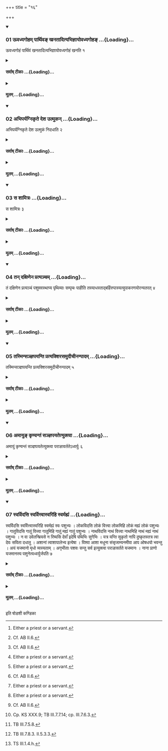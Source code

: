 +++
title = "१६"

+++

<div class="js_include" includetitle="true" newlevelforh1="3" unfilled url="/vedAH_yajuH/taittirIyam/sUtram/ApastambaH/shrautam/vishvAsa-prastutiH/07/16/01_Uvadhyagoham_pArthiva~N_khanatAdityabhijnAyovadhyagoha~N.md">
<details open><summary><h3>01 ऊवध्यगोहम् पार्थिवङ् खनतादित्यभिज्ञायोवध्यगोहङ् ...{Loading}...</h3></summary>

ऊवध्यगोहं पार्थिवं खनतादित्यभिज्ञायोवध्यगोहं खनति १
</details>
</div>
<div class="js_include collapsed" newlevelforh1="4" title="सर्वाष् टीकाः" unfilled url="/vedAH_yajuH/taittirIyam/sUtram/ApastambaH/shrautam/sarvASh_TIkAH/07/16/01_Uvadhyagoham_pArthiva~N_khanatAdityabhijnAyovadhyagoha~N.md">
<details><summary><h4>सर्वाष् टीकाः ...{Loading}...</h4></summary>
<details><summary>थिते</summary>

1. Having come to know that (the Hotr̥ is reciting) ūvadhyagohaṁ pārthivaṁ khanatāt... one[^1] digs out a pit for the excrements.[^2]  

[^1]: Either a priest or a servant.  

[^2]: Cf. AB II.6.
</details>
</details>
</div>
<div class="js_include collapsed" newlevelforh1="4" title="मूलम्" unfilled url="/vedAH_yajuH/taittirIyam/sUtram/ApastambaH/shrautam/mUlam/07/16/01_Uvadhyagoham_pArthiva~N_khanatAdityabhijnAyovadhyagoha~N.md">
<details><summary><h4>मूलम् ...{Loading}...</h4></summary>

ऊवध्यगोहं पार्थिवं खनतादित्यभिज्ञायोवध्यगोहं खनति १
</details>
</div>
<div class="js_include" includetitle="true" newlevelforh1="3" unfilled url="/vedAH_yajuH/taittirIyam/sUtram/ApastambaH/shrautam/vishvAsa-prastutiH/07/16/02_abhiparyagnikRte_desha_ulmukan.md">
<details open><summary><h3>02 अभिपर्यग्निकृते देश उल्मुकन् ...{Loading}...</h3></summary>

अभिपर्यग्निकृते देश उल्मुकं निदधाति २
</details>
</div>
<div class="js_include collapsed" newlevelforh1="4" title="सर्वाष् टीकाः" unfilled url="/vedAH_yajuH/taittirIyam/sUtram/ApastambaH/shrautam/sarvASh_TIkAH/07/16/02_abhiparyagnikRte_desha_ulmukan.md">
<details><summary><h4>सर्वाष् टीकाः ...{Loading}...</h4></summary>
<details><summary>थिते</summary>

2. (The Āgnīdhra) keeps down the fire-brand on a place round which fire has been carried.[^2]  

[^1]: See VII.15.8.  

[^2]: See VII.15.2.
</details>
</details>
</div>
<div class="js_include collapsed" newlevelforh1="4" title="मूलम्" unfilled url="/vedAH_yajuH/taittirIyam/sUtram/ApastambaH/shrautam/mUlam/07/16/02_abhiparyagnikRte_desha_ulmukan.md">
<details><summary><h4>मूलम् ...{Loading}...</h4></summary>

अभिपर्यग्निकृते देश उल्मुकं निदधाति २
</details>
</div>
<div class="js_include" includetitle="true" newlevelforh1="3" unfilled url="/vedAH_yajuH/taittirIyam/sUtram/ApastambaH/shrautam/vishvAsa-prastutiH/07/16/03_sa_shAmitraH.md">
<details open><summary><h3>03 स शामित्रः ...{Loading}...</h3></summary>

स शामित्रः ३
</details>
</div>
<div class="js_include collapsed" newlevelforh1="4" title="सर्वाष् टीकाः" unfilled url="/vedAH_yajuH/taittirIyam/sUtram/ApastambaH/shrautam/sarvASh_TIkAH/07/16/03_sa_shAmitraH.md">
<details><summary><h4>सर्वाष् टीकाः ...{Loading}...</h4></summary>
<details><summary>थिते</summary>

3. This is the Śāmitra(-fire).[^1]  

[^1]: Fire connected with the act of killing of the animal.
</details>
</details>
</div>
<div class="js_include collapsed" newlevelforh1="4" title="मूलम्" unfilled url="/vedAH_yajuH/taittirIyam/sUtram/ApastambaH/shrautam/mUlam/07/16/03_sa_shAmitraH.md">
<details><summary><h4>मूलम् ...{Loading}...</h4></summary>

स शामित्रः ३
</details>
</div>
<div class="js_include" includetitle="true" newlevelforh1="3" unfilled url="/vedAH_yajuH/taittirIyam/sUtram/ApastambaH/shrautam/vishvAsa-prastutiH/07/16/04_tan_daxiNena_pratyancham.md">
<details open><summary><h3>04 तन् दक्षिणेन प्रत्यञ्चम् ...{Loading}...</h3></summary>

तं दक्षिणेन प्रत्यञ्चं पशुमवस्थाप्य पृथिव्याः सम्पृचः पाहीति तस्याधस्ताद्बर्हिरुपास्यत्युपाकरणयोरन्यतरत् ४
</details>
</div>
<div class="js_include collapsed" newlevelforh1="4" title="सर्वाष् टीकाः" unfilled url="/vedAH_yajuH/taittirIyam/sUtram/ApastambaH/shrautam/sarvASh_TIkAH/07/16/04_tan_daxiNena_pratyancham.md">
<details><summary><h4>सर्वाष् टीकाः ...{Loading}...</h4></summary>
<details><summary>थिते</summary>

4. (After the Śamitr̥) has placed the animal with its face to the west towards the south of that (Śāmitra-fire) with pr̥thivyāḥ saṁpr̥caḥ pāhi[^1] the Adhvaryu throws below it one of the two grass-blades[^2] used at the time of the dedication (of the animal).  

[^1]: TS I.5.8.1.  

[^2]: See VII.12.5.
</details>
</details>
</div>
<div class="js_include collapsed" newlevelforh1="4" title="मूलम्" unfilled url="/vedAH_yajuH/taittirIyam/sUtram/ApastambaH/shrautam/mUlam/07/16/04_tan_daxiNena_pratyancham.md">
<details><summary><h4>मूलम् ...{Loading}...</h4></summary>

तं दक्षिणेन प्रत्यञ्चं पशुमवस्थाप्य पृथिव्याः सम्पृचः पाहीति तस्याधस्ताद्बर्हिरुपास्यत्युपाकरणयोरन्यतरत् ४
</details>
</div>
<div class="js_include" includetitle="true" newlevelforh1="3" unfilled url="/vedAH_yajuH/taittirIyam/sUtram/ApastambaH/shrautam/vishvAsa-prastutiH/07/16/05_tasminsanjnapayanti_pratyakshirasamudIchInanpAdam.md">
<details open><summary><h3>05 तस्मिन्सञ्ज्ञपयन्ति प्रत्यक्शिरसमुदीचीनन्पादम् ...{Loading}...</h3></summary>

तस्मिन्सञ्ज्ञपयन्ति प्रत्यक्शिरसमुदीचीनन्पादम् ५
</details>
</div>
<div class="js_include collapsed" newlevelforh1="4" title="सर्वाष् टीकाः" unfilled url="/vedAH_yajuH/taittirIyam/sUtram/ApastambaH/shrautam/sarvASh_TIkAH/07/16/05_tasminsanjnapayanti_pratyakshirasamudIchInanpAdam.md">
<details><summary><h4>सर्वाष् टीकाः ...{Loading}...</h4></summary>
<details><summary>थिते</summary>

5. (The butchers) kill[^1] (the animal) with its head to the west and feet to the north on it (the blade of grass).  

[^1]: Having closed the mouth and nose of the animal they suffocate the animal and kill without the use of any weapon. Cf. ŚB III.8.1.15.
</details>
</details>
</div>
<div class="js_include collapsed" newlevelforh1="4" title="मूलम्" unfilled url="/vedAH_yajuH/taittirIyam/sUtram/ApastambaH/shrautam/mUlam/07/16/05_tasminsanjnapayanti_pratyakshirasamudIchInanpAdam.md">
<details><summary><h4>मूलम् ...{Loading}...</h4></summary>

तस्मिन्सञ्ज्ञपयन्ति प्रत्यक्शिरसमुदीचीनन्पादम् ५
</details>
</div>
<div class="js_include" includetitle="true" newlevelforh1="3" unfilled url="/vedAH_yajuH/taittirIyam/sUtram/ApastambaH/shrautam/vishvAsa-prastutiH/07/16/06_amAyu~N_kRNvantaM_sanjnapayatetyuktvA.md">
<details open><summary><h3>06 अमायुङ् कृण्वन्तं सञ्ज्ञपयतेत्युक्त्वा ...{Loading}...</h3></summary>

अमायुं कृण्वन्तं सञ्ज्ञपयतेत्युक्त्वा पराङावर्ततेऽध्वर्युः ६
</details>
</div>
<div class="js_include collapsed" newlevelforh1="4" title="सर्वाष् टीकाः" unfilled url="/vedAH_yajuH/taittirIyam/sUtram/ApastambaH/shrautam/sarvASh_TIkAH/07/16/06_amAyu~N_kRNvantaM_sanjnapayatetyuktvA.md">
<details><summary><h4>सर्वाष् टीकाः ...{Loading}...</h4></summary>
<details><summary>थिते</summary>

6. “Kill it which is not making any sound", having said thus the Adhvaryu turns away his face.
</details>
</details>
</div>
<div class="js_include collapsed" newlevelforh1="4" title="मूलम्" unfilled url="/vedAH_yajuH/taittirIyam/sUtram/ApastambaH/shrautam/mUlam/07/16/06_amAyu~N_kRNvantaM_sanjnapayatetyuktvA.md">
<details><summary><h4>मूलम् ...{Loading}...</h4></summary>

अमायुं कृण्वन्तं सञ्ज्ञपयतेत्युक्त्वा पराङावर्ततेऽध्वर्युः ६
</details>
</div>
<div class="js_include" includetitle="true" newlevelforh1="3" unfilled url="/vedAH_yajuH/taittirIyam/sUtram/ApastambaH/shrautam/vishvAsa-prastutiH/07/16/07_svarvidasi_svarvittvAsvarihi_svarmahyaM.md">
<details open><summary><h3>07 स्वर्विदसि स्वर्वित्त्वास्वरिहि स्वर्मह्यं ...{Loading}...</h3></summary>

स्वर्विदसि स्वर्वित्त्वास्वरिहि स्वर्मह्यं स्वः पशुभ्यः । लोकविदसि लोकं वित्त्वा लोकमिहि लोकं मह्यं लोकं पशुभ्यः । गातुविदसि गातुं वित्त्वा गातुमिहि गातुं मह्यं गातुं पशुभ्यः । नाथविदसि नाथं वित्त्वा नाथमिहि नाथं मह्यं नाथं पशुभ्यः । न वा उवेतन्म्रियसे न रिष्यसि देवाँ इदेषि पथिभिः सुगेभिः । यत्र यन्ति सुकृतो नापि दुष्कृतस्तत्र त्वा देवः सविता दधातु । अशानां त्वाशापालेभ्य इत्येषा । विश्वा आशा मधुना संसृजाम्यनमीवा आप ओषधयो भवन्तु । अयं यजमानो मृधो व्यस्यताम् । अगृभीताः पशवः सन्तु सर्व इत्युक्त्वा पराङावर्तते यजमानः । नाना प्राणो यजमानस्य पशुनेत्यध्वर्युर्जपति ७
</details>
</div>
<div class="js_include collapsed" newlevelforh1="4" title="सर्वाष् टीकाः" unfilled url="/vedAH_yajuH/taittirIyam/sUtram/ApastambaH/shrautam/sarvASh_TIkAH/07/16/07_svarvidasi_svarvittvAsvarihi_svarmahyaM.md">
<details><summary><h4>सर्वाष् टीकाः ...{Loading}...</h4></summary>
<details><summary>थिते</summary>

7. Svarvidasi svar vittvā...[^1], lokavidasi lokaṁ vittvā[^2] gātuvidasi gātuṁ vittvā...[^3] na vā u etan mriyase...[^4]  āśānāṁ tvāśpālebhyah...[^5] this one, viśvā āśā madhunā saṁsr̥jāmi...,[^6] having uttered (these verses) the sacrificer turns away his face. The Adhvaryu mutters nānā prāṇo yajamānasya...[^7]  

[^1-3]: MS. I.2.15.  

[^4]: Cp. KS XXX.9; TB III.7.7.14; cp. III.7.6.3.   

[^5]: TB III.7.5.8.  

[^6]: TB III.7.8.3. II.5.3.3.  

[^7]: TS III.1.4.h.
</details>
</details>
</div>
<div class="js_include collapsed" newlevelforh1="4" title="मूलम्" unfilled url="/vedAH_yajuH/taittirIyam/sUtram/ApastambaH/shrautam/mUlam/07/16/07_svarvidasi_svarvittvAsvarihi_svarmahyaM.md">
<details><summary><h4>मूलम् ...{Loading}...</h4></summary>

स्वर्विदसि स्वर्वित्त्वास्वरिहि स्वर्मह्यं स्वः पशुभ्यः । लोकविदसि लोकं वित्त्वा लोकमिहि लोकं मह्यं लोकं पशुभ्यः । गातुविदसि गातुं वित्त्वा गातुमिहि गातुं मह्यं गातुं पशुभ्यः । नाथविदसि नाथं वित्त्वा नाथमिहि नाथं मह्यं नाथं पशुभ्यः । न वा उवेतन्म्रियसे न रिष्यसि देवाँ इदेषि पथिभिः सुगेभिः । यत्र यन्ति सुकृतो नापि दुष्कृतस्तत्र त्वा देवः सविता दधातु । अशानां त्वाशापालेभ्य इत्येषा । विश्वा आशा मधुना संसृजाम्यनमीवा आप ओषधयो भवन्तु । अयं यजमानो मृधो व्यस्यताम् । अगृभीताः पशवः सन्तु सर्व इत्युक्त्वा पराङावर्तते यजमानः । नाना प्राणो यजमानस्य पशुनेत्यध्वर्युर्जपति ७
</details>
</div>

  
इति षोडशी कण्डिका 
